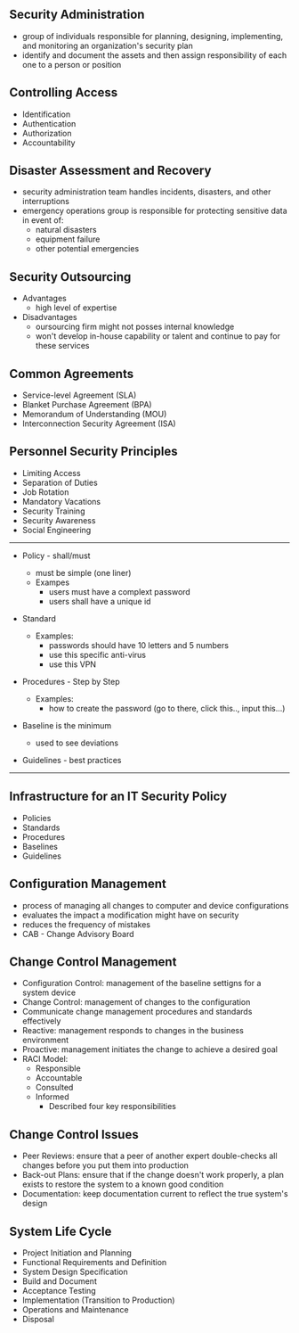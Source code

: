 ## Security Administration
- group of individuals responsible for planning, designing, implementing, and monitoring an organization's security plan
- identify and document the assets and then assign responsibility of each one to a person or position

## Controlling Access
- Identification
- Authentication
- Authorization
- Accountability

## Disaster Assessment and Recovery
- security administration team handles incidents, disasters, and other interruptions
- emergency operations group is responsible for protecting sensitive data in event of:
	- natural disasters
	- equipment failure
	- other potential emergencies

## Security Outsourcing
- Advantages
	- high level of expertise
- Disadvantages
	- oursourcing firm might not posses internal knowledge
	- won't develop in-house capability or talent and continue to pay for these services 

## Common Agreements
- Service-level Agreement (SLA)
- Blanket Purchase Agreement (BPA)
- Memorandum of Understanding (MOU)
- Interconnection Security Agreement (ISA)

## Personnel Security Principles
- Limiting Access
- Separation of Duties
- Job Rotation
- Mandatory Vacations
- Security Training
- Security Awareness
- Social Engineering

---

- Policy - shall/must
	- must be simple (one liner)
	- Exampes
		- users must have a complext password
		- users shall have a unique id

- Standard 
	- Examples:
		- passwords should have 10 letters and 5 numbers
		- use this specific anti-virus
		- use this VPN

- Procedures - Step by Step
	- Examples: 
		- how to create the password (go to there, click this.., input this...)

- Baseline is the minimum
	- used to see deviations

- Guidelines - best practices

---

## Infrastructure for an IT Security Policy
- Policies
- Standards
- Procedures
- Baselines
- Guidelines

## Configuration Management 
- process of managing all changes to computer and device configurations
- evaluates the impact a modification might have on security
- reduces the frequency of mistakes
- CAB - Change Advisory Board

## Change Control Management
- Configuration Control: management of the baseline settigns for a system device
- Change Control: management of changes to the configuration
- Communicate change management procedures and standards effectively 
- Reactive: management responds to changes in the business environment
- Proactive: management initiates the change to achieve a desired goal
- RACI Model: 
	- Responsible
	- Accountable
	- Consulted
	- Informed
		- Described four key responsibilities

## Change Control Issues
- Peer Reviews: ensure that a peer of another expert double-checks all changes before you put them into production
- Back-out Plans: ensure that if the change doesn't work properly, a plan exists to restore the system to a known good condition
- Documentation: keep documentation current to reflect the true system's design

## System Life Cycle 
- Project Initiation and Planning
- Functional Requirements and Definition
- System Design Specification
- Build and Document
- Acceptance Testing
- Implementation (Transition to Production)
- Operations and Maintenance 
- Disposal